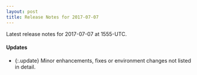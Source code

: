 ```yaml
---
layout: post
title: Release Notes for 2017-07-07
---
```


Latest release notes for 2017-07-07 at 1555-UTC.

<div class='updates' markdown='1'>

#### Updates

- {:.update} Minor enhancements, fixes or environment changes not listed in detail.

</div>


